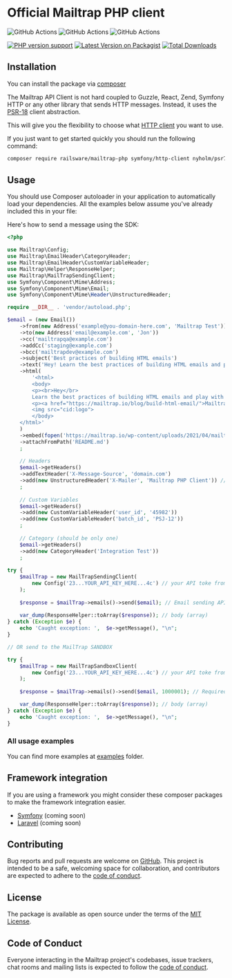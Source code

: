 Official Mailtrap PHP client
===============
![GitHub Actions](https://github.com/railsware/mailtrap-php/actions/workflows/ci.yml/badge.svg) 
![GitHub Actions](https://github.com/railsware/mailtrap-php/actions/workflows/ci-phpunit.yml/badge.svg)
![GitHub Actions](https://github.com/railsware/mailtrap-php/actions/workflows/ci-psalm.yaml/badge.svg)

[![PHP version support](https://img.shields.io/packagist/dependency-v/railsware/mailtrap-php/php?style=flat)](https://packagist.org/packages/railsware/mailtrap-php)
[![Latest Version on Packagist](https://img.shields.io/packagist/v/railsware/mailtrap-php.svg?style=flat)](https://packagist.org/packages/railsware/mailtrap-php)
[![Total Downloads](https://img.shields.io/packagist/dt/railsware/mailtrap-php.svg?style=flat)](https://packagist.org/packages/railsware/mailtrap-php)


## Installation
You can install the package via [composer](http://getcomposer.org/)

The Mailtrap API Client is not hard coupled to Guzzle, React, Zend, Symfony HTTP or any other library that sends
HTTP messages. Instead, it uses the [PSR-18](https://www.php-fig.org/psr/psr-18/) client abstraction.

This will give you the flexibility to choose what [HTTP client](https://docs.php-http.org/en/latest/clients.html) you want to use.

If you just want to get started quickly you should run the following command:

```bash
composer require railsware/mailtrap-php symfony/http-client nyholm/psr7
```

## Usage
You should use Composer autoloader in your application to automatically load your dependencies. 
All the examples below assume you've already included this in your file:

Here's how to send a message using the SDK:

```php
<?php

use Mailtrap\Config;
use Mailtrap\EmailHeader\CategoryHeader;
use Mailtrap\EmailHeader\CustomVariableHeader;
use Mailtrap\Helper\ResponseHelper;
use Mailtrap\MailTrapSendingClient;
use Symfony\Component\Mime\Address;
use Symfony\Component\Mime\Email;
use Symfony\Component\Mime\Header\UnstructuredHeader;

require __DIR__ . 'vendor/autoload.php';

$email = (new Email())
    ->from(new Address('example@you-domain-here.com', 'Mailtrap Test'))
    ->to(new Address('email@example.com', 'Jon'))
    ->cc('mailtrapqa@example.com')
    ->addCc('staging@example.com')
    ->bcc('mailtrapdev@example.com')
    ->subject('Best practices of building HTML emails')
    ->text('Hey! Learn the best practices of building HTML emails and play with ready-to-go templates. Mailtrap’s Guide on How to Build HTML Email is live on our blog')
    ->html(
        '<html>
        <body>
        <p><br>Hey</br>
        Learn the best practices of building HTML emails and play with ready-to-go templates.</p>
        <p><a href="https://mailtrap.io/blog/build-html-email/">Mailtrap’s Guide on How to Build HTML Email</a> is live on our blog</p>
        <img src="cid:logo">
        </body>
    </html>'
    )
    ->embed(fopen('https://mailtrap.io/wp-content/uploads/2021/04/mailtrap-new-logo.svg', 'r'), 'logo', 'image/svg+xml')
    ->attachFromPath('README.md')
    ;
    
    // Headers
    $email->getHeaders()
    ->addTextHeader('X-Message-Source', 'domain.com')
    ->add(new UnstructuredHeader('X-Mailer', 'Mailtrap PHP Client')) // the same as addTextHeader
    ;
    
    // Custom Variables
    $email->getHeaders()
    ->add(new CustomVariableHeader('user_id', '45982'))
    ->add(new CustomVariableHeader('batch_id', 'PSJ-12'))
    ;
    
    // Category (should be only one)
    $email->getHeaders()
    ->add(new CategoryHeader('Integration Test'))
    ;
    
try {
    $mailTrap = new MailTrapSendingClient(
        new Config('23...YOUR_API_KEY_HERE...4c') // your API toke from here https://mailtrap.io/api-tokens
    );
   
    $response = $mailTrap->emails()->send($email); // Email sending API (real)
    
    var_dump(ResponseHelper::toArray($response)); // body (array)
} catch (Exception $e) {
    echo 'Caught exception: ',  $e->getMessage(), "\n";
}

// OR send to the MailTrap SANDBOX

try {
    $mailTrap = new MailTrapSandboxClient(
        new Config('23...YOUR_API_KEY_HERE...4c') // your API toke from here https://mailtrap.io/api-tokens
    );
   
    $response = $mailTrap->emails()->send($email, 1000001); // Required second param -> inbox_id

    var_dump(ResponseHelper::toArray($response)); // body (array)
} catch (Exception $e) {
    echo 'Caught exception: ',  $e->getMessage(), "\n";
}
```

### All usage examples

You can find more examples at [examples](examples) folder.


## Framework integration

If you are using a framework you might consider these composer packages to make the framework integration easier.

* [Symfony](src/integration/symfony) (coming soon)
* [Laravel](src/integration/symfony) (coming soon)

## Contributing

Bug reports and pull requests are welcome on [GitHub](https://github.com/railsware/mailtrap-php). This project is intended to be a safe, welcoming space for collaboration, and contributors are expected to adhere to the [code of conduct](CODE_OF_CONDUCT.md).

## License

The package is available as open source under the terms of the [MIT License](https://opensource.org/licenses/MIT).

## Code of Conduct

Everyone interacting in the Mailtrap project's codebases, issue trackers, chat rooms and mailing lists is expected to follow the [code of conduct](CODE_OF_CONDUCT.md).